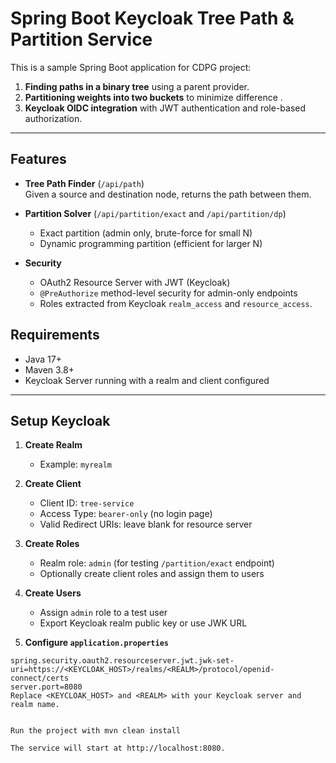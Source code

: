 # Spring Boot Keycloak Tree Path & Partition Service

This is a sample Spring Boot application for CDPG project:

1. **Finding paths in a binary tree** using a parent provider.
2. **Partitioning weights into two buckets** to minimize difference .
3. **Keycloak OIDC integration** with JWT authentication and role-based authorization.

---

## Features

- **Tree Path Finder** (`/api/path`)  
  Given a source and destination node, returns the path between them.

- **Partition Solver** (`/api/partition/exact` and `/api/partition/dp`)  
  - Exact partition (admin only, brute-force for small N)  
  - Dynamic programming partition (efficient for larger N)  

- **Security**  
  - OAuth2 Resource Server with JWT (Keycloak)  
  - `@PreAuthorize` method-level security for admin-only endpoints  
  - Roles extracted from Keycloak `realm_access` and `resource_access`.


## Requirements

- Java 17+
- Maven 3.8+
- Keycloak Server running with a realm and client configured

---

## Setup Keycloak

1. **Create Realm**  
   - Example: `myrealm`

2. **Create Client**  
   - Client ID: `tree-service`
   - Access Type: `bearer-only` (no login page)
   - Valid Redirect URIs: leave blank for resource server

3. **Create Roles**  
   - Realm role: `admin` (for testing `/partition/exact` endpoint)
   - Optionally create client roles and assign them to users

4. **Create Users**  
   - Assign `admin` role to a test user  
   - Export Keycloak realm public key or use JWK URL

5. **Configure `application.properties`**  

```properties
spring.security.oauth2.resourceserver.jwt.jwk-set-uri=https://<KEYCLOAK_HOST>/realms/<REALM>/protocol/openid-connect/certs
server.port=8080
Replace <KEYCLOAK_HOST> and <REALM> with your Keycloak server and realm name.


Run the project with mvn clean install

The service will start at http://localhost:8080.

